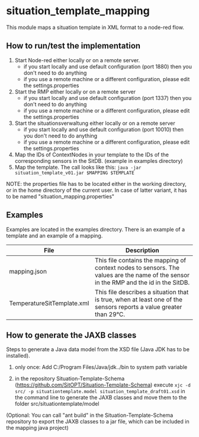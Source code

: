 situation_template_mapping
==========================

This module maps a situation template in XML format to a node-red flow.
	
How to run/test the implementation
----------------------------------

1. Start Node-red either locally or on a remote server.
    - if you start locally and use default configuration (port 1880) then you don't need to do anything
    - if you use a remote machine or a different configuration, please edit the settings.properties
2. Start the RMP either locally or on a remote server
    - if you start locally and use default configuration (port 1337) then you don't need to do anything
    - if you use a remote machine or a different configuration, please edit the settings.properties
3. Start the situationsverwaltung either locally or on a remote server
    - if you start locally and use default configuration (port 10010) then you don't need to do anything
    - if you use a remote machine or a different configuration, please edit the settings.properties
4. Map the IDs of ContextNodes in your template to the IDs of the corresponding sensors in the SitDB. (example in examples directory)
5. Map the template. The call looks like this: `java -jar situation_template_v01.jar $MAPPING $TEMPLATE`

NOTE: the properties file has to be located either in the working directory, or in the home directory of the current user.
In case of latter variant, it has to be named "situation_mapping.properties"

Examples
--------

Examples are located in the examples directory. There is an example of a template and an example of a mapping.

|File|Description|
|----|-----------|
|mapping.json|This file contains the mapping of context nodes to sensors. The values are the name of the sensor in the RMP and the id in the SitDB.|
|TemperatureSitTemplate.xml|This file describes a situation that is true, when at least one of the sensors reports a value greater than 29°C.|

How to generate the JAXB classes
--------------------------------

Steps to generate a Java data model from the XSD file (Java JDK has to be installed).

1) only once: Add C:/Program Files/Java/jdk../bin to system path variable

2) in the repository Situation-Template-Schema (https://github.com/SitOPT/Situation-Template-Schema) execute `xjc -d src/ -p situationtemplate.model situation_template_draft01.xsd` in the command line to generate the JAXB classes and move them to the folder src/situationtemplate/model

(Optional: You can call "ant build" in the Situation-Template-Schema repository to export the JAXB classes to a jar file, which can be included in the mapping java project)
